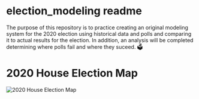 # election_modeling readme

The purpose of this repository is to practice creating an original modeling system for the 2020 election using historical data and polls and comparing it to actual results for the election. In addition, an analysis will be completed determining where polls fail and where they suceed.
:ballot_box:

# 2020 House Election Map
![2020 House Election Map](https://upload.wikimedia.org/wikipedia/commons/6/60/2020_US_House_Election_Results.svg)